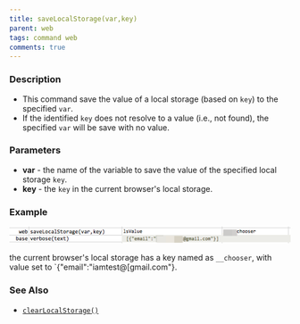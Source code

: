 ```yaml
---
title: saveLocalStorage(var,key)
parent: web
tags: command web
comments: true
---
```


### Description

- This command save the value of a local storage (based on `key`) to the specified `var`.  
- If the identified `key` does not resolve to a value (i.e., not found), the specified `var` will be save with no value.

### Parameters

- **var** - the name of the variable to save the value of the specified local storage `key`.
- **key** - the `key` in the current browser's local storage.

### Example

![](image/saveLocalStorage_01.png)

the current browser's local storage has a key named as `__chooser`, with value set to `{"email":"iamtest@[gmail.com"}. 

### See Also

- [`clearLocalStorage()`](clearLocalStorage())